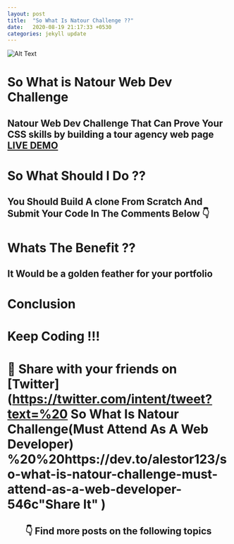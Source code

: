 ```yaml
---
layout: post
title:  "So What Is Natour Challenge ??"
date:   2020-08-19 21:17:33 +0530
categories: jekyll update
---
```


![Alt Text](https://dev-to-uploads.s3.amazonaws.com/i/8v70h7ym7oblpq1rpv1c.png)

# So What is Natour Web Dev Challenge 

## Natour Web Dev Challenge That Can Prove Your CSS skills by building a tour agency web page [LIVE DEMO](https://natours.netlify.app/)

# So What Should I Do ??

## You Should Build A clone From Scratch And Submit Your Code In The Comments Below 👇

# Whats The Benefit ??

## It Would be a golden feather for your portfolio 

# Conclusion


# Keep Coding !!!


# 🙏  Share with your friends on  [Twitter](https://twitter.com/intent/tweet?text=%20 So What Is Natour Challenge(Must Attend As A Web Developer) %20%20https://dev.to/alestor123/so-what-is-natour-challenge-must-attend-as-a-web-developer-546c"Share It" )
 
 
<h2 align=center> 👇  Find more posts on the following topics </h2>

